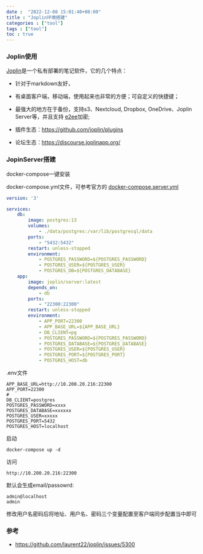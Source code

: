 ```yaml
---
date :  "2022-12-08 15:01:40+08:00"
title : "Joplin环境搭建" 
categories : ["tool"] 
tags : ["tool"] 
toc : true
---
```


### Joplin使用

[Joplin](https://github.com/laurent22/joplin)是一个私有部署的笔记软件，它的几个特点：

- 针对于markdown友好，
- 有桌面客户端，移动端，使用起来也非常的方便；可自定义的快捷键；

- 最强大的地方在于备份，支持s3、Nextcloud, Dropbox, OneDrive、Joplin Server等，并且支持 [e2ee](https://joplinapp.org/e2ee/)加密;
- 插件生态：https://github.com/joplin/plugins
- 论坛生态：https://discourse.joplinapp.org/



### JopinServer搭建

docker-compose一键安装

docker-compose.yml文件，可参考官方的 [docker-compose.server.yml](https://github.com/laurent22/joplin/blob/dev/docker-compose.server.yml)

```yaml
version: '3'

services:
    db:
        image: postgres:13
        volumes:
            - ./data/postgres:/var/lib/postgresql/data
        ports:
            - "5432:5432"
        restart: unless-stopped
        environment:
            - POSTGRES_PASSWORD=${POSTGRES_PASSWORD}
            - POSTGRES_USER=${POSTGRES_USER}
            - POSTGRES_DB=${POSTGRES_DATABASE}
    app:
        image: joplin/server:latest
        depends_on:
            - db
        ports:
            - "22300:22300"
        restart: unless-stopped
        environment:
            - APP_PORT=22300
            - APP_BASE_URL=${APP_BASE_URL}
            - DB_CLIENT=pg
            - POSTGRES_PASSWORD=${POSTGRES_PASSWORD}
            - POSTGRES_DATABASE=${POSTGRES_DATABASE}
            - POSTGRES_USER=${POSTGRES_USER}
            - POSTGRES_PORT=${POSTGRES_PORT}
            - POSTGRES_HOST=db
```

.env文件

```
APP_BASE_URL=http://10.200.20.216:22300
APP_PORT=22300
#
DB_CLIENT=postgres
POSTGRES_PASSWORD=xxxx
POSTGRES_DATABASE=xxxxxx
POSTGRES_USER=xxxxx
POSTGRES_PORT=5432
POSTGRES_HOST=localhost
```

启动

```
docker-compose up -d 
```

访问

```
http://10.200.20.216:22300
```

默认会生成email/passowrd: 

```
admin@localhost
admin
```

修改用户名密码后将地址、用户名、密码三个变量配置至客户端同步配置当中即可

### 参考

- https://github.com/laurent22/joplin/issues/5300